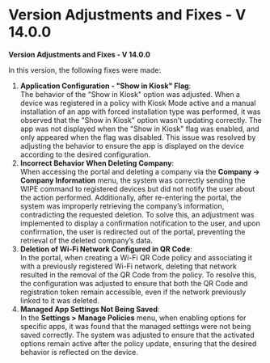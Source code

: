 # Version Adjustments and Fixes - V 14.0.0

**Version Adjustments and Fixes - V 14.0.0**

In this version, the following fixes were made:

1. **Application Configuration - "Show in Kiosk" Flag**:\
   The behavior of the "Show in Kiosk" option was adjusted. When a device was registered in a policy with Kiosk Mode active and a manual installation of an app with forced installation type was performed, it was observed that the "Show in Kiosk" option wasn't updating correctly. The app was not displayed when the "Show in Kiosk" flag was enabled, and only appeared when the flag was disabled. This issue was resolved by adjusting the behavior to ensure the app is displayed on the device according to the desired configuration.
2. **Incorrect Behavior When Deleting Company**:\
   When accessing the portal and deleting a company via the **Company → Company Information** menu, the system was correctly sending the WIPE command to registered devices but did not notify the user about the action performed. Additionally, after re-entering the portal, the system was improperly retrieving the company’s information, contradicting the requested deletion. To solve this, an adjustment was implemented to display a confirmation notification to the user, and upon confirmation, the user is redirected out of the portal, preventing the retrieval of the deleted company’s data.
3. **Deletion of Wi-Fi Network Configured in QR Code**:\
   In the portal, when creating a Wi-Fi QR Code policy and associating it with a previously registered Wi-Fi network, deleting that network resulted in the removal of the QR Code from the policy. To resolve this, the configuration was adjusted to ensure that both the QR Code and registration token remain accessible, even if the network previously linked to it was deleted.
4. **Managed App Settings Not Being Saved**:\
   In the **Settings > Manage Policies** menu, when enabling options for specific apps, it was found that the managed settings were not being saved correctly. The system was adjusted to ensure that the activated options remain active after the policy update, ensuring that the desired behavior is reflected on the device.
